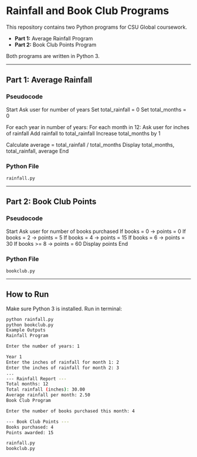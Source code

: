 # Rainfall and Book Club Programs

This repository contains two Python programs for CSU Global coursework.  

- **Part 1:** Average Rainfall Program  
- **Part 2:** Book Club Points Program  

Both programs are written in Python 3.

---

## Part 1: Average Rainfall

### Pseudocode
Start
Ask user for number of years
Set total_rainfall = 0
Set total_months = 0

For each year in number of years:
For each month in 12:
Ask user for inches of rainfall
Add rainfall to total_rainfall
Increase total_months by 1

Calculate average = total_rainfall / total_months
Display total_months, total_rainfall, average
End

### Python File
`rainfall.py`

---

## Part 2: Book Club Points

### Pseudocode
Start
Ask user for number of books purchased
If books = 0 → points = 0
If books = 2 → points = 5
If books = 4 → points = 15
If books = 6 → points = 30
If books >= 8 → points = 60
Display points
End

### Python File
`bookclub.py`

---

## How to Run

Make sure Python 3 is installed. Run in terminal:

```bash
python rainfall.py
python bookclub.py
Example Outputs
Rainfall Program

Enter the number of years: 1

Year 1
Enter the inches of rainfall for month 1: 2
Enter the inches of rainfall for month 2: 3
...
--- Rainfall Report ---
Total months: 12
Total rainfall (inches): 30.00
Average rainfall per month: 2.50
Book Club Program

Enter the number of books purchased this month: 4

--- Book Club Points ---
Books purchased: 4
Points awarded: 15

rainfall.py
bookclub.py

